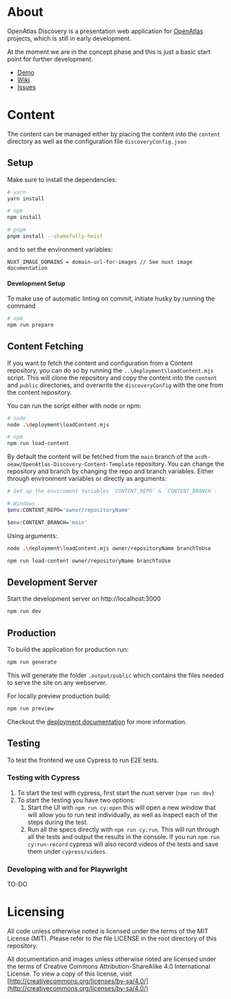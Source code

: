 # About

OpenAtlas Discovery is a presentation web application for [OpenAtlas](https://openatlas.eu)
projects, which is still in early development.

At the moment we are in the concept phase and this is just a basic start point for further
development.

- [Demo](https://frontend-demo-dev.openatlas.eu/)
- [Wiki](https://redmine.openatlas.eu/projects/openatlas-discovery/wiki/Wiki)
- [Issues](https://redmine.openatlas.eu/projects/openatlas-discovery/issues)

# Content

The content can be managed either by placing the content into the `content` directory as well as the
configuration file `discoveryConfig.json`

## Setup

Make sure to install the dependencies:

```bash
# yarn
yarn install

# npm
npm install

# pnpm
pnpm install --shamefully-hoist
```

and to set the environment variables:

```
NUXT_IMAGE_DOMAINS = domain-url-for-images // See nuxt image documentation
```

#### Development Setup

To make use of automatic linting on commit, initiate husky by running the command

```bash
# npm
npm run prepare
```

## Content Fetching

If you want to fetch the content and configuration from a Content repository, you can do so by
running the `..\deployment\loadContent.mjs` script. This will clone the repository and copy the
content into the `content` and `public` directories, and overwrite the `discoveryConfig` with the
one from the content repository.

You can run the script either with node or npm:

```bash
# node
node .\deployment\loadContent.mjs

# npm
npm run load-content
```

By default the content will be fetched from the `main` branch of the
`acdh-oeaw/OpenAtlas-Discovery-Content-Template` repository. You can change the repository and
branch by changing the repo and branch variables. Either through environment variables or directly
as arguments:

```bash
# Set up the enviroment Variables `CONTENT_REPO` & `CONTENT_BRANCH`:

# Windows
$env:CONTENT_REPO='owner/repositoryName'

$env:CONTENT_BRANCH='main'
```

Using arguments:

```bash
node .\deployment\loadContent.mjs owner/repositoryName branchToUse

npm run load-content owner/repositoryName branchToUse
```

## Development Server

Start the development server on http://localhost:3000

```bash
npm run dev
```

## Production

To build the application for production run:

```bash
npm run generate
```

This will generate the folder `.output/public` which contains the files needed to serve the site on
any webserver.

For locally preview production build:

```bash
npm run preview
```

Checkout the [deployment documentation](https://nuxt.com/docs/getting-started/deployment#deployment)
for more information.

## Testing

To test the frontend we use Cypress to run E2E tests.

### Testing with Cypress

1. To start the test with cypress, first start the nuxt server (`npm run dev`)
2. To start the testing you have two options:
   1. Start the UI with `npm run cy:open` this will open a new window that will allow you to run
      test individually, as well as inspect each of the steps during the test.
   2. Run all the specs directly with `npm run cy:run`. This will run through all the tests and
      output the results in the console. If you run `npm run cy:run-record` cypress will also record
      videos of the tests and save them under `cypress/videos`.
### Developing with and for Playwright
TO-DO
# Licensing

All code unless otherwise noted is licensed under the terms of the MIT License (MIT). Please refer
to the file LICENSE in the root directory of this repository.

All documentation and images unless otherwise noted are licensed under the terms of Creative Commons
Attribution-ShareAlike 4.0 International License. To view a copy of this license, visit
[http://creativecommons.org/licenses/by-sa/4.0/](http://creativecommons.org/licenses/by-sa/4.0/)
